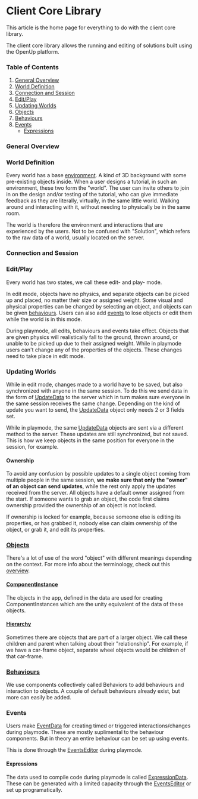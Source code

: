 # Client Core Library

This article is the home page for everything to do with the client core library.

The client core library allows the running and editing of solutions built using the OpenUp platform.

### Table of Contents

1. [General Overview](#general-overview)
2. [World Definition](#world-definition)
3. [Connection and Session](#connection-and-session)
4. [Edit/Play](#editplay)
5. [Updating Worlds](#updating-worlds)
6. [Objects](#objects)
7. [Behaviours](#behaviours)
8. [Events](#events)
      - [Expressions](#expressions)

### General Overview

### World Definition

Every world has a base [environment](Environments/Environments.md). A kind of 3D background with some pre-existing
objects inside. When a user designs a tutorial, in such an environment, these two form the "world". The user can
invite others to join in on the design and/or testing of the tutorial, who can give immediate feedback as they are
literally, virtually, in the same little world. Walking around and interacting with it, without needing to
physically be in the same room.

The world is therefore the environment and interactions that are experienced by the users.
Not to be confused with "Solution", which refers to the raw data of a world, usually located on the server.

### Connection and Session

### Edit/Play

Every world has two states, we call these edit- and play- mode. 

In edit mode, objects have no physics, and separate
objects can be picked up and placed, no matter their size or assigned weight. Some visual and physical properties
can be changed by selecting an object, and objects can be given [behaviours](#Behaviours). Users can also add
[events](#Events) to lose objects or edit them while the world is in this mode.

During playmode, all edits, behaviours and events take effect. Objects that are given physics will realistically
fall to the ground, thrown around, or unable to be picked up due to their assigned weight. While in playmode users
can't change any of the properties of the objects. These changes need to take place in edit mode.

### Updating Worlds

While in edit mode, changes made to a world have to be saved, but also synchronized with anyone in the same session.
To do this we send data in the form of [UpdateData](DLL/UpdateData.md) to the server which in turn makes sure
everyone in the same session receives the same change. Depending on the kind of update you want to send, the
[UpdateData](DLL/UpdateData.md) object only needs 2 or 3 fields set.

While in playmode, the same [UpdateData](DLL/UpdateData.md) objects are sent via a different method to the server.
These updates are still synchronized, but not saved. This is how we keep objects in the same position for everyone
in the session, for example.

#### Ownership

To avoid any confusion by possible updates to a single object coming from multiple people in the same session,
<b>we make sure that only the "owner" of an object can send updates</b>, while the rest only apply the updates
received from the server. All objects have a default owner assigned from the start. If someone wants to grab an
object, the code first claims ownership provided the ownership of an object is not locked.

If ownership is locked for example, because someone else is editing its properties, or has grabbed it, nobody else
can claim ownership of the object, or grab it, and edit its properties.

### [Objects](Objects/Data.md)

There's a lot of use of the word "object" with different meanings depending on the context. For more info about
the terminology, check out this [overview](Objects/Overview.md).

#### [ComponentInstance](Objects/ComponentInstance.md)

The objects in the app, defined in the data are used for creating ComponentInstances which are the unity
equivalent of the data of these objects.

#### [Hierarchy](DLL/Hierarchy.md)

Sometimes there are objects that are part of a larger object. We call these children and parent when talking about
their "relationship". For example, if we have a car-frame object, separate wheel objects would be children of that
car-frame.

### [Behaviours](Behaviours/BehaviourBase.md)
We use components collectively called Behaviors to add behaviours and interaction 
to objects. A couple of default behaviours already exist, but more can easily be added.

### Events

Users make [EventData](Events/EventData.md) for creating timed or triggered interactions/changes during playmode.
These are mostly suplimental to the behaviour components. But in theory an entire
behaviour can be set up using events.

This is done through the [EventsEditor](Events/EventsEditor.md) during playmode.

#### Expressions

The data used to compile code during playmode is called [ExpressionData](Events/ExpressionData/ExpressionData.md).
These can be generated with a limited capacity through the [EventsEditor](Events/EventsEditor.md) or set 
up programatically.